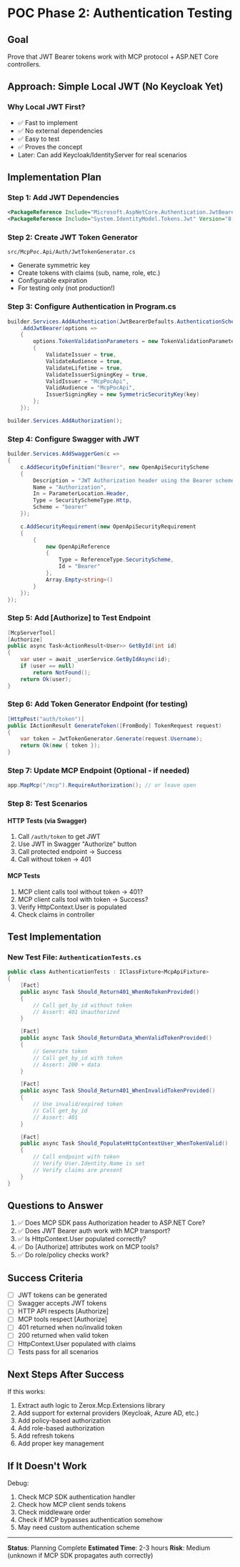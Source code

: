 # POC Phase 2: Authentication Testing

## Goal
Prove that JWT Bearer tokens work with MCP protocol + ASP.NET Core controllers.

## Approach: Simple Local JWT (No Keycloak Yet)

### Why Local JWT First?
- ✅ Fast to implement
- ✅ No external dependencies
- ✅ Easy to test
- ✅ Proves the concept
- Later: Can add Keycloak/IdentityServer for real scenarios

## Implementation Plan

### Step 1: Add JWT Dependencies
```xml
<PackageReference Include="Microsoft.AspNetCore.Authentication.JwtBearer" Version="9.0.0" />
<PackageReference Include="System.IdentityModel.Tokens.Jwt" Version="8.2.1" />
```

### Step 2: Create JWT Token Generator
`src/McpPoc.Api/Auth/JwtTokenGenerator.cs`
- Generate symmetric key
- Create tokens with claims (sub, name, role, etc.)
- Configurable expiration
- For testing only (not production!)

### Step 3: Configure Authentication in Program.cs
```csharp
builder.Services.AddAuthentication(JwtBearerDefaults.AuthenticationScheme)
    .AddJwtBearer(options =>
    {
        options.TokenValidationParameters = new TokenValidationParameters
        {
            ValidateIssuer = true,
            ValidateAudience = true,
            ValidateLifetime = true,
            ValidateIssuerSigningKey = true,
            ValidIssuer = "McpPocApi",
            ValidAudience = "McpPocApi",
            IssuerSigningKey = new SymmetricSecurityKey(key)
        };
    });

builder.Services.AddAuthorization();
```

### Step 4: Configure Swagger with JWT
```csharp
builder.Services.AddSwaggerGen(c =>
{
    c.AddSecurityDefinition("Bearer", new OpenApiSecurityScheme
    {
        Description = "JWT Authorization header using the Bearer scheme.",
        Name = "Authorization",
        In = ParameterLocation.Header,
        Type = SecuritySchemeType.Http,
        Scheme = "bearer"
    });

    c.AddSecurityRequirement(new OpenApiSecurityRequirement
    {
        {
            new OpenApiReference
            {
                Type = ReferenceType.SecurityScheme,
                Id = "Bearer"
            },
            Array.Empty<string>()
        }
    });
});
```

### Step 5: Add [Authorize] to Test Endpoint
```csharp
[McpServerTool]
[Authorize]
public async Task<ActionResult<User>> GetById(int id)
{
    var user = await _userService.GetByIdAsync(id);
    if (user == null)
        return NotFound();
    return Ok(user);
}
```

### Step 6: Add Token Generator Endpoint (for testing)
```csharp
[HttpPost("auth/token")]
public IActionResult GenerateToken([FromBody] TokenRequest request)
{
    var token = JwtTokenGenerator.Generate(request.Username);
    return Ok(new { token });
}
```

### Step 7: Update MCP Endpoint (Optional - if needed)
```csharp
app.MapMcp("/mcp").RequireAuthorization(); // or leave open
```

### Step 8: Test Scenarios

#### HTTP Tests (via Swagger)
1. Call `/auth/token` to get JWT
2. Use JWT in Swagger "Authorize" button
3. Call protected endpoint → Success
4. Call without token → 401

#### MCP Tests
1. MCP client calls tool without token → 401?
2. MCP client calls tool with token → Success?
3. Verify HttpContext.User is populated
4. Check claims in controller

## Test Implementation

### New Test File: `AuthenticationTests.cs`
```csharp
public class AuthenticationTests : IClassFixture<McpApiFixture>
{
    [Fact]
    public async Task Should_Return401_WhenNoTokenProvided()
    {
        // Call get_by_id without token
        // Assert: 401 Unauthorized
    }

    [Fact]
    public async Task Should_ReturnData_WhenValidTokenProvided()
    {
        // Generate token
        // Call get_by_id with token
        // Assert: 200 + data
    }

    [Fact]
    public async Task Should_Return401_WhenInvalidTokenProvided()
    {
        // Use invalid/expired token
        // Call get_by_id
        // Assert: 401
    }

    [Fact]
    public async Task Should_PopulateHttpContextUser_WhenTokenValid()
    {
        // Call endpoint with token
        // Verify User.Identity.Name is set
        // Verify claims are present
    }
}
```

## Questions to Answer

1. ✅ Does MCP SDK pass Authorization header to ASP.NET Core?
2. ✅ Does JWT Bearer auth work with MCP transport?
3. ✅ Is HttpContext.User populated correctly?
4. ✅ Do [Authorize] attributes work on MCP tools?
5. ✅ Do role/policy checks work?

## Success Criteria

- [ ] JWT tokens can be generated
- [ ] Swagger accepts JWT tokens
- [ ] HTTP API respects [Authorize]
- [ ] MCP tools respect [Authorize]
- [ ] 401 returned when no/invalid token
- [ ] 200 returned when valid token
- [ ] HttpContext.User populated with claims
- [ ] Tests pass for all scenarios

## Next Steps After Success

If this works:
1. Extract auth logic to Zerox.Mcp.Extensions library
2. Add support for external providers (Keycloak, Azure AD, etc.)
3. Add policy-based authorization
4. Add role-based authorization
5. Add refresh tokens
6. Add proper key management

## If It Doesn't Work

Debug:
1. Check MCP SDK authentication handler
2. Check how MCP client sends tokens
3. Check middleware order
4. Check if MCP bypasses authentication somehow
5. May need custom authentication scheme

---

**Status**: Planning Complete
**Estimated Time**: 2-3 hours
**Risk**: Medium (unknown if MCP SDK propagates auth correctly)
